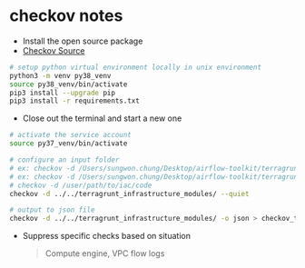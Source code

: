 # checkov notes

- Install the open source package
- [Checkov Source](https://github.com/bridgecrewio/checkov)

```bash
# setup python virtual environment locally in unix environment
python3 -m venv py38_venv
source py38_venv/bin/activate
pip3 install --upgrade pip
pip3 install -r requirements.txt
```

- Close out the terminal and start a new one

```bash
# activate the service account
source py37_venv/bin/activate

# configure an input folder
# ex: checkov -d /Users/sungwon.chung/Desktop/airflow-toolkit/terragrunt_infrastructure_modules
# ex: checkov -d /Users/sungwon.chung/Desktop/airflow-toolkit/terragrunt_infrastructure_modules/networking -o json
# checkov -d /user/path/to/iac/code
checkov -d ../../terragrunt_infrastructure_modules/ --quiet

# output to json file
checkov -d ../../terragrunt_infrastructure_modules/ -o json > checkov_tests.json
```

- Suppress specific checks based on situation
  > Compute engine, VPC flow logs
